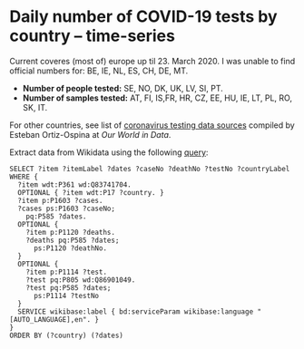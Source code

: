 
# Daily number of COVID-19 tests by country – time-series

Current coveres (most of) europe up til 23. March 2020. I was unable to find official numbers for: BE, IE, NL, ES, CH, DE, MT.

* __Number of people tested:__ SE, NO, DK, UK, LV, SI, PT.
* __Number of samples tested:__ AT, FI, IS,FR, HR, CZ, EE, HU, IE, LT, PL, RO, SK, IT.

For other countries, see list of [coronavirus testing data sources](https://ourworldindata.org/coronavirus-testing-source-data) compiled by Esteban Ortiz-Ospina at _Our World in Data_.

Extract data from Wikidata using the following [query](https://query.wikidata.org/):

```SPARQL
SELECT ?item ?itemLabel ?dates ?caseNo ?deathNo ?testNo ?countryLabel WHERE {
  ?item wdt:P361 wd:Q83741704.
  OPTIONAL { ?item wdt:P17 ?country. }
  ?item p:P1603 ?cases.
  ?cases ps:P1603 ?caseNo;
    pq:P585 ?dates.
  OPTIONAL {
    ?item p:P1120 ?deaths.
    ?deaths pq:P585 ?dates;
      ps:P1120 ?deathNo.
  }
  OPTIONAL { 
    ?item p:P1114 ?test. 
    ?test pq:P805 wd:Q86901049.
    ?test pq:P585 ?dates;
      ps:P1114 ?testNo
  }
  SERVICE wikibase:label { bd:serviceParam wikibase:language "[AUTO_LANGUAGE],en". }
}
ORDER BY (?country) (?dates)
```



